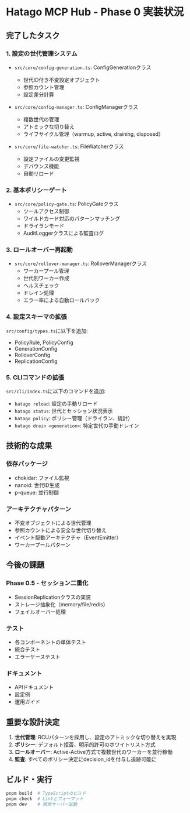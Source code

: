 # Hatago MCP Hub - Phase 0 実装状況

## 完了したタスク

### 1. 設定の世代管理システム
- `src/core/config-generation.ts`: ConfigGenerationクラス
  - 世代ID付き不変設定オブジェクト
  - 参照カウント管理
  - 設定差分計算
  
- `src/core/config-manager.ts`: ConfigManagerクラス
  - 複数世代の管理
  - アトミックな切り替え
  - ライフサイクル管理（warmup, active, draining, disposed）
  
- `src/core/file-watcher.ts`: FileWatcherクラス
  - 設定ファイルの変更監視
  - デバウンス機能
  - 自動リロード

### 2. 基本ポリシーゲート
- `src/core/policy-gate.ts`: PolicyGateクラス
  - ツールアクセス制御
  - ワイルドカード対応のパターンマッチング
  - ドライランモード
  - AuditLoggerクラスによる監査ログ

### 3. ロールオーバー再起動
- `src/core/rollover-manager.ts`: RolloverManagerクラス
  - ワーカープール管理
  - 世代別ワーカー作成
  - ヘルスチェック
  - ドレイン処理
  - エラー率による自動ロールバック

### 4. 設定スキーマの拡張
`src/config/types.ts`に以下を追加:
- PolicyRule, PolicyConfig
- GenerationConfig
- RolloverConfig
- ReplicationConfig

### 5. CLIコマンドの拡張
`src/cli/index.ts`に以下のコマンドを追加:
- `hatago reload`: 設定の手動リロード
- `hatago status`: 世代とセッション状況表示
- `hatago policy`: ポリシー管理（ドライラン、統計）
- `hatago drain <generation>`: 特定世代の手動ドレイン

## 技術的な成果

### 依存パッケージ
- chokidar: ファイル監視
- nanoid: 世代ID生成  
- p-queue: 並行制御

### アーキテクチャパターン
- 不変オブジェクトによる世代管理
- 参照カウントによる安全な世代切り替え
- イベント駆動アーキテクチャ（EventEmitter）
- ワーカープールパターン

## 今後の課題

### Phase 0.5 - セッション二重化
- SessionReplicationクラスの実装
- ストレージ抽象化（memory/file/redis）
- フェイルオーバー処理

### テスト
- 各コンポーネントの単体テスト
- 統合テスト
- エラーケーステスト

### ドキュメント
- APIドキュメント
- 設定例
- 運用ガイド

## 重要な設計決定

1. **世代管理**: RCUパターンを採用し、設定のアトミックな切り替えを実現
2. **ポリシー**: デフォルト拒否、明示的許可のホワイトリスト方式
3. **ロールオーバー**: Active-Active方式で複数世代のワーカーを並行稼働
4. **監査**: すべてのポリシー決定にdecision_idを付与し追跡可能に

## ビルド・実行
```bash
pnpm build  # TypeScriptのビルド
pnpm check  # Lintとフォーマット
pnpm dev    # 開発サーバー起動
```
